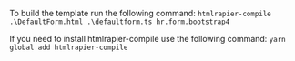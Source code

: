 To build the template run the following command:
`htmlrapier-compile .\DefaultForm.html .\defaultform.ts hr.form.bootstrap4`

If you need to install htmlrapier-compile use the following command:
`yarn global add htmlrapier-compile`